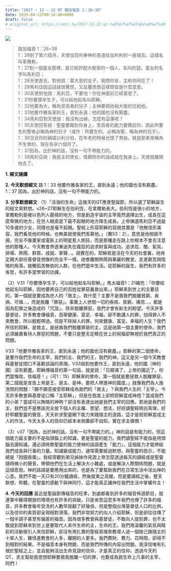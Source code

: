 ```yaml
---
title: "2017 – 12 – 22 QT 路加福音 1：26~38"
date: 2025-04-12T00:16:48+0800
draft: false
# original_url: https://cmtc.tw/2017-12-22-qt-%e8%b7%af%e5%8a%a0%e7%a6%8f%e9%9f%b3-1%ef%bc%9a2638
---
```


![](/images/qt.jpg)
> 路加福音 1：26\~38  
> 1：26到了第六個月，天使加百列奉神的差遣往加利利的一座城去，這城名叫拿撒勒，  
> 1：27到一個童女那裡，是已經許配大衛家的一個人，名叫約瑟。童女的名字叫馬利亞；  
> 1：28天使進去，對他說：蒙大恩的女子，我問你安，主和你同在了！  
> 1：29馬利亞因這話就很驚慌，又反覆思想這樣問安是什麼意思。  
> 1：30天使對他說：馬利亞，不要怕！你在神面前已經蒙恩了。  
> 1：31你要懷孕生子，可以給他起名叫耶穌。  
> 1：32他要為大，稱為至高者的兒子；主神要把他祖大衛的位給他。  
> 1：33他要作雅各家的王，直到永遠；他的國也沒有窮盡。  
> 1：34馬利亞對天使說：我沒有出嫁，怎麼有這事呢？  
> 1：35天使回答說：聖靈要臨到你身上，至高者的能力要蔭庇你，因此所要生的聖者必稱為神的兒子（或作：所要生的，必稱為聖，稱為神的兒子）。  
> 1：36況且你的親戚以利沙伯，在年老的時候也懷了男胎，就是那素來稱為不生育的，現在有孕六個月了。  
> 1：37因為，出於神的話，沒有一句不帶能力的。  
> 1：38馬利亞說：我是主的使女，情願照你的話成就在我身上。天使就離開他去了。

**1. 經文誦讀**

**2.  今天默想經文**
路 1：33 他要作雅各家的王，直到永遠；他的國也沒有窮盡。  
1：37 因為，出於神的話，沒有一句不帶能力的。

**3. 分享默想經文**
（1）「活潑的生命」這幾天的QT應景聖誕節，所以選了耶穌誕生的經文來默想。v26\~27耶穌生在伯利恆，在拿撒勒長大。伯利恆是很小的地方，拿撒勒則是被以色列人藐視的地方，但是創造宇宙的主宰竟然選擇出生，成長在這麼卑微的地方，在世人眼皮底下最不起眼的地方降生成長。上帝揀選馬利亞不過是10多歲的少女，同樣也是毫不起眼。聖經上形容耶穌的容貌其實是「他無佳形美容，我們看見他的時候，也無美貌使我們羨慕他。」（賽53：2），意思是他相貌不揚，完全不像畫家或電影上的明星惹人側目，而是那種走在路上你根本不會去注意他的那種人。今天教會界逐漸迷失在瘋狂的追求財富與成功，追求炫、酷、氣氛、排場、熱鬧、群眾、成就、掌聲…。說實在的，耶穌若是活在今天的社會裏，祂肯定跟大部份基督徒想像的完全不一樣。祂會離開熱鬧與華麗的教堂，走進窮苦與陰暗的角落，接觸孤苦無依的人群，在他們當中生活。從耶穌的誕生，我們有許多的省思，有許多當學習的功課。

（2）V31「你要懷孕生子，可以給他起名叫耶穌。」馬太福音1：21補充：「你要給他起名叫耶穌，因他要將自己的百姓從罪惡裏救出來。」耶穌來到世上的主要目的，第一個就是要成為世人的「救主」，救什麼？主要不是救我們脫離貧窮、疾病、可憐…，而是脫離「罪惡」。事實上人世間一切的疾病、貧窮、痛苦…，都是因為犯罪之後造成的「咒詛」，除非脫離罪惡，我們才會有新生的盼望。今天許多基督徒，許多教會傳福音，高舉健康、富足、幸福，卻不敢講人的罪，怕得罪人不來教會，所以輕輕帶過。但是不除掉人的罪，何來健康、富足、幸福的人生？我們所信的耶穌，是救主，是拯救我們脫離罪惡的主，這是祂第一個主要的使命。我們必須嚴肅看待人罪惡的問題，不要只是整天定睛在世上的祝福卻無視於我們真正的問題。

V33「他要作雅各家的王，直到永遠；他的國也沒有窮盡。」耶穌的第二個使命，是要作我們生命的主宰，我們的主、我們的王，我們的神，這又是另一個今天教會與基督徒閉口不喜歡談論的真理。V33說到他要作王，直到永遠，他的國（神的國）沒有窮盡。耶穌傳福音的第一句話，就是說：「日期滿了，上帝的國近了。你們當悔改，信福音！」（可1：15）耶穌來的使命，第一個就是要拯救人脫離罪惡，第二個就是宣告上帝是王、是主、是神，要把人帶進神的國度。」就像我們為人施洗問的問題：「願不願意接受耶穌成為我們的「救主」？與我們人生的「主宰」。今天許多教會與基督徒口稱「主耶穌」，但是在態度上卻把耶穌當成神燈？當成我們的小弟？當成可以賄賂的神明？卻沒有表達出祂是我們主宰的回應。若祂是我們的主，我們豈不是應該完全放下個人的主權、慾望、想法，好好讀聖經明白真理，好好聆聽聖靈的聲音，天天祈求聖靈賜下能力來跟隨主的道路，這才是把耶穌當成主人的作法，今天太多人的信仰已經本末倒置卻不自知，實在求主憐憫！

（3）v37「因為，出於神的話，沒有一句不帶能力的。」神的話是有能力的，但這個能力最主要的不是指頭腦上的知識，更是聖靈的能力。我們讀聖經不能指是用頭腦去讀知識，還必須倚靠聖靈的能力使神的話語產生「能力」，這個能力才能帶給我們成長與行事的力量。知識變成能力，通常需要經過默想，與聖靈的啟示，不能總是「囫圇吞棗」。我經常聽到弟兄姊妹作見證上帝怎麼透過每天的讀經或是聖靈隨時微小的聲音，帶領他們在生活上解決大小難處，或是解決人際關係問題，就是這個意思。神的話語是要應用出來的，也是為了要幫助我們在日常生活中活出神的心意。我們不能一天只有20分鐘讀經，然後就束之高閣，而是要讀經之後，整天默想、聆聽，在聖靈的感動下與神同行，這才能真正讓神在我們生活中掌權作主！

**4. 今天的回應**
最近是聖誕節傳福音的旺季，到處都看到許多的福音佈道節目，就連軍中難得開放的環境也有許多的突破。只是省思這麼多年我們也傳了許多的福音，許多教會每年受洗的人數早就翻了好幾倍，但是整個台灣基督徒人口的比例，以及信仰的素質卻呈現相對滑落。我們非常努力的向人介紹耶穌，但是卻往往傳了一個半調子甚至有偏差的福音。因為很多教會與基督徒，不敢向人提到罪，也不太敢提到耶穌來到世上是要取代人來作生命的主，生命的王。我們用溫馨的氣氛與精彩的活動吸引人來信耶穌，卻沒有用扎實的聖經真理來教導人過一個捨己跟隨主的十架人生，難怪進教會的人多，離開的人更多。我們費財、費力、花時間，卻得不到相對的結果。不是福音本身有問題，而是我們所傳的內容出問題。我深信唯有扎根於聖經之上，並且能夠活出生命見證的信仰，才是真正的信仰。透過今天的QT，求主幫助我思想耶穌要救我脫離一切的罪，也要成為我生命上凡事的主宰，阿們！
